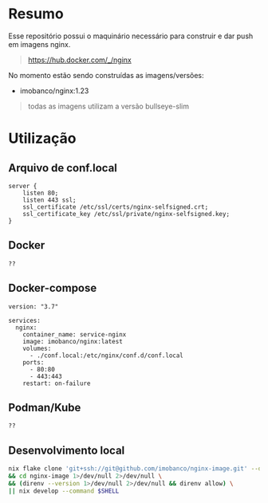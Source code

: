 # Resumo
Esse repositório possui o maquinário necessário para construir e dar push em imagens nginx.

> https://hub.docker.com/_/nginx

No momento estão sendo construídas as imagens/versões:
- imobanco/nginx:1.23

> todas as imagens utilizam a versão bullseye-slim

# Utilização

## Arquivo de conf.local
```
server {
    listen 80;
    listen 443 ssl;
    ssl_certificate /etc/ssl/certs/nginx-selfsigned.crt;
    ssl_certificate_key /etc/ssl/private/nginx-selfsigned.key;
}
```

## Docker
```shell
??
```

## Docker-compose
```
version: "3.7"

services:
  nginx:
    container_name: service-nginx
    image: imobanco/nginx:latest
    volumes:
      - ./conf.local:/etc/nginx/conf.d/conf.local
    ports:
      - 80:80
      - 443:443
    restart: on-failure
```

## Podman/Kube
```
??
```

## Desenvolvimento local


```bash 
nix flake clone 'git+ssh://git@github.com/imobanco/nginx-image.git' --dest nginx-image \
&& cd nginx-image 1>/dev/null 2>/dev/null \
&& (direnv --version 1>/dev/null 2>/dev/null && direnv allow) \
|| nix develop --command $SHELL
```
